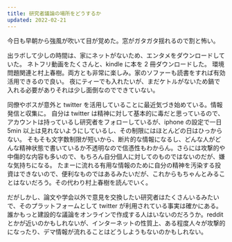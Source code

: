```yaml
---
title: 研究者議論の場所をどうするか
updated: 2022-02-21
---
```


今日も早朝から強風が吹いて目が覚めた。窓がガタガタ揺れるので割と怖い。

出ラボして少しの時間は、家にネットがないため、エンタメをダウンロードしていた。
ネトフリ動画をたくさんと、kindle に本を 2 冊ダウンロードした。
環境問題関連と村上春樹。両方とも非常に楽しみ。家のソファーも読書をすれば有効活用できるので良い。
夜にティーでも入れたいが、まだケトルがないため鍋で入れる必要がありそれは少し面倒なのでできていない。

同僚やボスが意外と twitter を活用していることに最近気づき始めている。情報発信と収集に。
自分は twitter は精神に対して基本的に毒だと思っているので、アカウントは持っているし研究者をフォローしているが、iphone の設定で一日 5min 以上は見れないようにしているし、その制限にはほとんどの日はひっからない。
そもそも文字数制限が短いから、断片的な情報になるし、どんな人がどんな精神状態で書いているか不透明なので信憑性もわからん。さらには攻撃的や中傷的な内容も多いので、もちろん自分個人に対してのものではないのだが、嫌な気持ちになる。
たまーに流れる有用な情報のために自分の精神を汚染する投資はできないので、便利なものではあるみたいだが、これからもちゃんとみることはないだろう。その代わり村上春樹を読んでいく。

だがしかし、論文や学会以外で意見を交換したい研究者はたくさんいるみたいで、そのプラットフォームとして twitter が利用されている事実は確かにある。誰かもっと建設的な議論をオンラインで作成する人はいないのだろうか。reddit とかが近いのかもしれないが、インターネットの性質上、ある程度人々が攻撃的になったり、デマ情報が流れることはどうしようもないのかもしれない。
